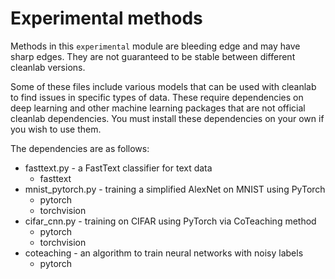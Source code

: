 # Experimental methods

Methods in this `experimental` module are bleeding edge and may have sharp edges. They are not guaranteed to be stable between different cleanlab versions.

Some of these files include various models that can be used with cleanlab to find issues in specific types of data. These require dependencies on deep learning and other machine learning packages that are not official cleanlab dependencies. You must install these dependencies on your own if you wish to use them.

The dependencies are as follows:
* fasttext.py - a FastText classifier for text data
	- fasttext
* mnist_pytorch.py - training a simplified AlexNet on MNIST using PyTorch
	- pytorch
	- torchvision
* cifar_cnn.py - training on CIFAR using PyTorch via CoTeaching method
	- pytorch
	- torchvision
* coteaching - an algorithm to train neural networks with noisy labels
	- pytorch

